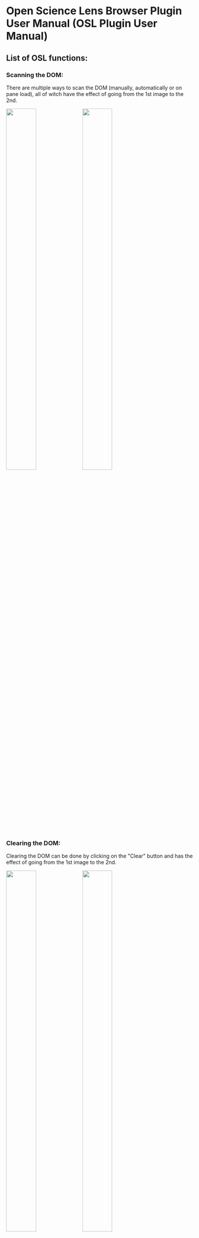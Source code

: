 # Open Science Lens Browser Plugin User Manual (OSL Plugin User Manual)

## List of OSL functions:

### Scanning the DOM:

There are multiple ways to scan the DOM (manually, automatically or on pane load), all of witch have the effect of going from the 1st image to the 2nd.

<img src="./images-plugin/original.png" width="40%" height="50%">
<img src="./images-plugin/scanned.png" width="40%" height="50%">

### Clearing the DOM:

Clearing the DOM can be done by clicking on the "Clear" button and has the effect of going from the 1st image to the 2nd.

<img src="./images-plugin/scanned.png" width="40%" height="50%">
<img src="./images-plugin/original.png" width="40%" height="50%">

### Highlight and search OpenAIRE:

Highlight a certain word or phrase and right click on it. Then click on the option "Explore OpenAIRE". It will open a new tab on the "explore.openaire.eu" website with the search term you have highlighted.

<img src="./images-plugin/highlight1.png" width="40%" height="50%">
<img src="./images-plugin/highlight2.png" width="40%" height="50%">

### Visit OpenAIRE:

In the side panel to the right by clicking the button "Visit OpenAIRE" it will open a new tab and take you to the "www.openaire.eu" website.

<img src="./images-plugin/visit-openaire.png" width="40%" height="50%">
<img src="./images-plugin/visit-openaire2.png" width="40%" height="50%">

### Visit Open Science Lens Github repository:

In the side panel to the right by clicking the button "Embed Open Science Lens to your page" it will open a new tab and take you to the "github.com/cite-sa/open-science-lens" website where you will find information about the Open Science Lens Widget.

<img src="./images-plugin/visit-github.png" width="40%" height="50%">
<img src="./images-plugin/visit-github2.png" width="40%" height="50%">

### Read description:

In the side panel to the right by clicking the button "How Open Science Lens Works" it will change the view and take you to a brief summary about Open Science Lens.

<img src="./images-plugin/description.png" width="40%" height="50%">
<img src="./images-plugin/description2.png" width="40%" height="50%">

### DOI in side panel:

By clicking on the DOI in the side panel you see the general information that is available to you through OpenAIRE and further more you can click on the sliders to access the value of that information.

<img src="./images-plugin/scanned.png" width="40%" height="50%">
<img src="./images-plugin/single-doi.png" width="40%" height="50%">
<img src="./images-plugin/single-doi2.png" width="40%" height="50%">

### DOI in the DOM:

Similarly by clicking on the DOI badge on the DOM you see the general information that is available to you through OpenAIRE and further more you can click on the sliders to access the value of that information.

<img src="./images-plugin/scanned.png" width="40%" height="50%">
<img src="./images-plugin/single-doi-badge.png" width="40%" height="50%">
<img src="./images-plugin/single-doi-badge2.png" width="40%" height="50%">

### Plugin Settings:

By clicking the gear on the top right of the side panel you will be lead to the settings page.

<img src="./images-plugin/scanned.png" width="40%" height="50%">
<img src="./images-plugin/settings.png" width="40%" height="50%">

By clicking the desired category a list will open with the available settings. There are two types of settings: "general" and "other" with "other" being a filter mechanism for each type of doi.

General settings:

There are three available types of settings: Language, AutoScan and Show Badge.

<img src="./images-plugin/settings-general.png" width="40%" height="50%">

* Language:
  * English

* AutoScan: 
  * Manual: you have to click the "Scan" button.
  * Auto: scans at certain intervals.
  * On Page Load: scans once automatically when page loads.

<img src="./images-plugin/settings-general-scanning.png" width="40%" height="50%">

* Show Badge:
  * On (1st + 2nd image)
  * Off (3rd + 4th image)

<img src="./images-plugin/settings-general.png" width="40%" height="50%">
<img src="./images-plugin/scanned.png" width="40%" height="50%">
<img src="./images-plugin/settings-general-show-badge-off.png" width="40%" height="50%">
<img src="./images-plugin/scan-badge-off.png" width="40%" height="50%">

Other settings:

There are five available types of settings:

* Dataset
* Publication
* Software
* Project
* Other

<img src="./images-plugin/settings-other.png" width="40%" height="50%">

Each of them controls what is shown for each type. (example shown is for Dataset)

<img src="./images-plugin/settings-dataset.png" width="40%" height="50%">
<img src="./images-plugin/scan-dataset-filter.png" width="40%" height="50%">


### Login

Clicking the "Login" button will open a new tab with the Open Science Lens WebApp for the user to log in. Once logged in it will show the user's name.

<img src="./images-plugin/login-original.png" width="40%" height="50%">
<img src="./images-plugin/original-logged-in.png" width="40%" height="50%">
